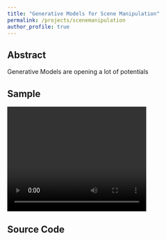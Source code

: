```yaml
---
title: "Generative Models for Scene Manipulation"
permalink: /projects/scenemanipulation
author_profile: true
---
```


## Abstract

Generative Models are opening a lot of potentials

## Sample

<div id="music">
<video width="320" height="240" controls>
  <source src="../files/GAN_Demo.mp4" type="video/mp4">
  Your browser does not support the video tag.
</video>
</div>


## Source Code

